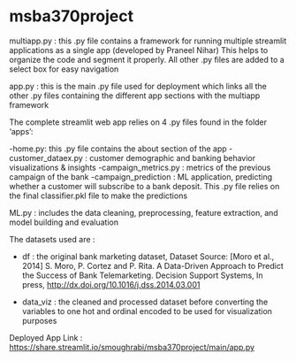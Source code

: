 # msba370project 

multiapp.py : this .py file contains a framework for running multiple streamlit applications as a single app (developed by Praneel Nihar) This helps to organize the code and segment it properly. All other .py files are added to a select box for easy navigation

app.py : this is the main .py file used for deployment which links all the other .py files containing the different app sections with the multiapp framework


The complete streamlit web app relies on 4 .py files found in the folder ‘apps’: 

-home.py: this .py file contains the about section of the app
-customer_dataex.py : customer demographic and banking behavior visualizations & insights
-campaign_metrics.py : metrics of the previous campaign of the bank
-campaign_prediction : ML application, predicting whether a customer will subscribe to a bank deposit. This .py file relies on the final classifier.pkl file to make the predictions 

ML.py : includes the data cleaning, preprocessing, feature extraction, and model building and evaluation



The datasets used are : 

- df : the original bank marketing dataset, Dataset Source: [Moro et al., 2014] S. Moro, P. Cortez and P. Rita. A Data-Driven Approach to Predict the Success of Bank Telemarketing. Decision Support Systems, In press, http://dx.doi.org/10.1016/j.dss.2014.03.001

- data_viz : the cleaned and processed dataset before converting the variables to one hot and ordinal encoded to be used for visualization purposes

Deployed App Link : https://share.streamlit.io/smoughrabi/msba370project/main/app.py 

